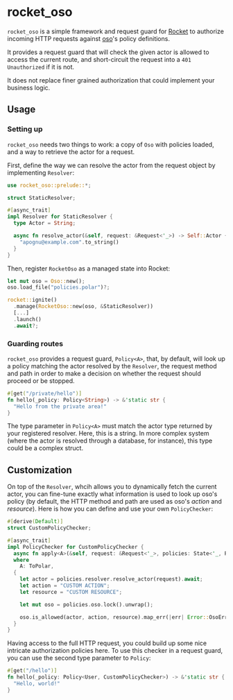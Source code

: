 # rocket_oso

`rocket_oso` is a simple framework and request guard for [Rocket](https://github.com/SergioBenitez/Rocket) to authorize incoming HTTP requests against [oso](https://github.com/osohq/oso)'s policy definitions.

It provides a request guard that will check the given actor is allowed to access the current route, and short-circuit the request into a `401 Unauthorized` if it is not.

It does not replace finer grained authorization that could implement your business logic.

## Usage

### Setting up

`rocket_oso` needs two things to work: a copy of `Oso` with policies loaded, and a way to retrieve the actor for a request.

First, define the way we can resolve the actor from the request object by implementing `Resolver`:

```rust
use rocket_oso::prelude::*;

struct StaticResolver;

#[async_trait]
impl Resolver for StaticResolver {
  type Actor = String;

  async fn resolve_actor(&self, request: &Request<'_>) -> Self::Actor {
    "apognu@example.com".to_string()
  }
}
```

Then, register `RocketOso` as a managed state into Rocket:

```rust
let mut oso = Oso::new();
oso.load_file("policies.polar")?;

rocket::ignite()
  .manage(RocketOso::new(oso, &StaticResolver))
  [...]
  .launch()
  .await?;
```

### Guarding routes

`rocket_oso` provides a request guard, `Policy<A>`, that, by default, will look up a policy matching the actor resolved by the `Resolver`, the request method and path in order to make a decision on whether the request should proceed or be stopped.

```rust
#[get("/private/hello")]
fn hello(_policy: Policy<String>) -> &'static str {
  "Hello from the private area!"
}
```

The type parameter in `Policy<A>` must match the actor type returned by your registered resolver. Here, this is a string. In more complex system (where the actor is resolved through a database, for instance), this type could be a complex struct.

## Customization

On top of the `Resolver`, whcih allows you to dynamically fetch the current actor, you can fine-tune exactly what information is used to look up oso's policy (by default, the HTTP method and path are used as oso's _action_ and _resource_). Here is how you can define and use your own `PolicyChecker`:

```rust
#[derive(Default)]
struct CustomPolicyChecker;

#[async_trait]
impl PolicyChecker for CustomPolicyChecker {
  async fn apply<A>(&self, request: &Request<'_>, policies: State<'_, RocketOso<'_, A>>) -> Result<bool, Error>
  where
    A: ToPolar,
  {
    let actor = policies.resolver.resolve_actor(request).await;
    let action = "CUSTOM ACTION";
    let resource = "CUSTOM RESOURCE";

    let mut oso = policies.oso.lock().unwrap();

    oso.is_allowed(actor, action, resource).map_err(|err| Error::OsoError(err))
  }
}
```

Having access to the full HTTP request, you could build up some nice intricate authorization policies here. To use this checker in a request guard, you can use the second type parameter to `Policy`:

```rust
#[get("/hello")]
fn hello(_policy: Policy<User, CustomPolicyChecker>) -> &'static str {
  "Hello, world!"
}
```
